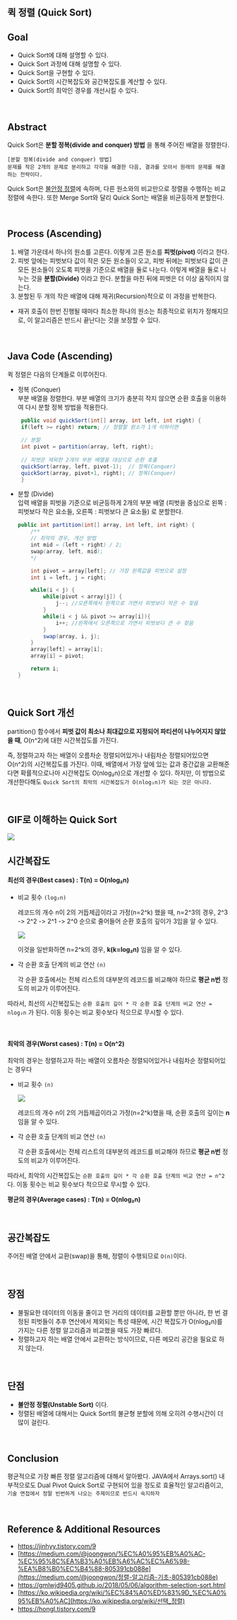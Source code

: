 ## 퀵 정렬 (Quick Sort)


## Goal

- Quick Sort에 대해 설명할 수 있다.
- Quick Sort 과정에 대해 설명할 수 있다.
- Quick Sort을 구현할 수 있다.
- Quick Sort의 시간복잡도와 공간복잡도를 계산할 수 있다.
- Quick Sort의 최악인 경우를 개선시킬 수 있다.

<br>

## Abstract

Quick Sort은 **분할 정복(divide and conquer) 방법** 을 통해 주어진 배열을 정렬한다.

```
[분할 정복(divide and conquer) 방법] 
문제를 작은 2개의 문제로 분리하고 각각을 해결한 다음, 결과를 모아서 원래의 문제를 해결하는 전략이다.
```


Quick Sort은 [불안정 정렬](./unstable-sort.md)에 속하며, 다른 원소와의 비교만으로 정렬을 수행하는 비교 정렬에 속한다. 또한 Merge Sort와 달리 Quick Sort는 배열을 비균등하게 분할한다.

<br>

## Process (Ascending)

1. 배열 가운데서 하나의 원소를 고른다. 이렇게 고른 원소를 **피벗(pivot)** 이라고 한다.
2. 피벗 앞에는 피벗보다 값이 작은 모든 원소들이 오고, 피벗 뒤에는 피벗보다 값이 큰 모든 원소들이 오도록 피벗을 기준으로 배열을 둘로 나눈다. 이렇게 배열을 둘로 나누는 것을 **분할(Divide)** 이라고 한다. 분할을 마친 뒤에 피벗은 더 이상 움직이지 않는다.
3. 분할된 두 개의 작은 배열에 대해 재귀(Recursion)적으로 이 과정을 반복한다.

- 재귀 호출이 한번 진행될 때마다 최소한 하나의 원소는 최종적으로 위치가 정해지므로, 이 알고리즘은 반드시 끝난다는 것을 보장할 수 있다.

<br>

## Java Code (Ascending)

퀵 정렬은 다음의 단계들로 이루어진다.

- 정복 (Conquer) <br>
   부분 배열을 정렬한다. 부분 배열의 크기가 충분히 작지 않으면 순환 호출을 이용하여 다시 분할 정복 방법을 적용한다.


   ```java
    public void quickSort(int[] array, int left, int right) {
    if(left >= right) return; // 정렬할 원소가 1개 이하이면
    
    // 분할 
    int pivot = partition(array, left, right); 
    
    // 피벗은 제외한 2개의 부분 배열을 대상으로 순환 호출
    quickSort(array, left, pivot-1);  // 정복(Conquer)
    quickSort(array, pivot+1, right); // 정복(Conquer)
    }
    ```

- 분할 (Divide) <br>
   입력 배열을 피벗을 기준으로 비균등하게 2개의 부분 배열 (피벗을 중심으로 왼쪽 : 피벗보다 작은 요소들, 오른쪽 : 피벗보다 큰 요소들) 로 분할한다.


    ```java
    public int partition(int[] array, int left, int right) {
        /**
        // 최악의 경우, 개선 방법
        int mid = (left + right) / 2;
        swap(array, left, mid);
        */
    
        int pivot = array[left]; // 가장 왼쪽값을 피벗으로 설정
        int i = left, j = right;
    
        while(i < j) {
            while(pivot < array[j]) {
                j--; //오른쪽에서 왼쪽으로 가면서 피벗보다 작은 수 찾음
            }
            while(i < j && pivot >= array[i]){
                i++; //왼쪽에서 오른쪽으로 가면서 피벗보다 큰 수 찾음
            }
            swap(array, i, j);
        }
        array[left] = array[i];
        array[i] = pivot;

        return i;
    }
    ```

<br>

## Quick Sort 개선

partition() 함수에서 **피벗 값이 최소나 최대값으로 지정되어 파티션이 나누어지지 않았을 때**, O(n^2)에 대한 시간복잡도를 가진다.

즉, 정렬하고자 하는 배열이 오름차순 정렬되어있거나 내림차순 정렬되어있으면 O(n^2)의 시간복잡도를 가진다. 이때, 배열에서 가장 앞에 있는 값과 중간값을 교환해준다면 확률적으로나마 시간복잡도 O(nlog₂n)으로 개선할 수 있다. 하지만, 이 방법으로 개선한다해도 ```Quick Sort의 최악의 시간복잡도가 O(nlog₂n)가 되는 것은 아니다.```

<br>

## GIF로 이해하는 Quick Sort

<img src="./resources/quick-sort-001.gif">

<br>

## 시간복잡도

#### 최선의 경우(Best cases) : T(n) = O(nlog₂n)

- 비교 횟수 ```(log₂n)```

  레코드의 개수 n이 2의 거듭제곱이라고 가정(n=2^k) 했을 때, n=2^3의 경우, 2^3 -> 2^2 -> 2^1 -> 2^0 순으로 줄어들어 순환 호출의 깊이가 3임을 알 수 있다.

  <img src="./resources/quick-sort-002.png">

  이것을 일반화하면 n=2^k의 경우, **k(k=log₂n)** 임을 알 수 있다.

- 각 순환 호출 단계의 비교 연산 ```(n)```
  
  각 순환 호출에서는 전체 리스트의 대부분의 레코드를 비교해야 하므로 **평균 n번** 정도의 비교가 이루어진다.

따라서, 최선의 시간복잡도는 ```순환 호출의 깊이 * 각 순환 호출 단계의 비교 연산 = nlog₂n``` 가 된다. 이동 횟수는 비교 횟수보다 적으므로 무시할 수 있다.

<br/>

#### 최악의 경우(Worst cases) : T(n) = O(n^2)

최악의 경우는 정렬하고자 하는 배열이 오름차순 정렬되어있거나 내림차순 정렬되어있는 경우다

- 비교 횟수 ```(n)```

  <img src="./resources/quick-sort-003.png">

  레코드의 개수 n이 2의 거듭제곱이라고 가정(n=2^k)했을 때, 순환 호출의 깊이는 **n** 임을 알 수 있다.

- 각 순환 호출 단계의 비교 연산 ```(n)```
  
  각 순환 호출에서는 전체 리스트의 대부분의 레코드를 비교해야 하므로 **평균 n번** 정도의 비교가 이루어진다.

따라서, 최악의 시간복잡도는 ```순환 호출의 깊이 * 각 순환 호출 단계의 비교 연산 = n^2``` 다. 이동 횟수는 비교 횟수보다 적으므로 무시할 수 있다.

**평균의 경우(Average cases) : T(n) = O(nlog₂n)**

<br/>

## 공간복잡도

주어진 배열 안에서 교환(swap)을 통해, 정렬이 수행되므로 ```O(n)```이다.

<br>

## 장점

- 불필요한 데이터의 이동을 줄이고 먼 거리의 데이터를 교환할 뿐만 아니라, 한 번 결정된 피벗들이 추후 연산에서 제외되는 특성 때문에, 시간 복잡도가 O(nlog₂n)를 가지는 다른 정렬 알고리즘과 비교했을 때도 가장 빠르다.
- 정렬하고자 하는 배열 안에서 교환하는 방식이므로, 다른 메모리 공간을 필요로 하지 않는다.

<br>

## 단점

- **불안정 정렬(Unstable Sort)** 이다.
- 정렬된 배열에 대해서는 Quick Sort의 불균형 분할에 의해 오히려 수행시간이 더 많이 걸린다.

<br>

## Conclusion

평균적으로 가장 빠른 정렬 알고리즘에 대해서 알아봤다. JAVA에서 Arrays.sort() 내부적으로도 Dual Pivot Quick Sort로 구현되어 있을 정도로 효율적인 알고리즘이고, ```기술 면접에서 정말 빈번하게 나오는 주제이므로 반드시 숙지하자```

<br>

## Reference & Additional Resources

- https://jinhyy.tistory.com/9 
- [https://medium.com/@joongwon/%EC%A0%95%EB%A0%AC-%EC%95%8C%EA%B3%A0%EB%A6%AC%EC%A6%98-%EA%B8%B0%EC%B4%88-805391cb088e](https://medium.com/@joongwon/정렬-알고리즘-기초-805391cb088e) 
- https://gmlwjd9405.github.io/2018/05/06/algorithm-selection-sort.html 
- [https://ko.wikipedia.org/wiki/%EC%84%A0%ED%83%9D_%EC%A0%95%EB%A0%AC](https://ko.wikipedia.org/wiki/선택_정렬) 
- https://hongl.tistory.com/9
